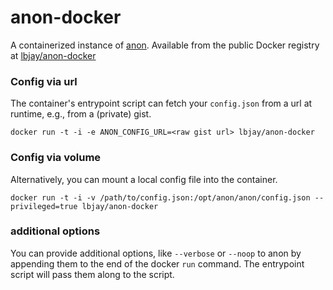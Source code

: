 # anon-docker

A containerized instance of [anon](http://github.com/edsu/anon). Available from
the public Docker registry at [lbjay/anon-docker](https://hub.docker.com/r/lbjay/anon-docker/)

### Config via url

The container's entrypoint script can fetch your `config.json` from a url at
runtime, e.g., from a (private) gist.

`docker run -t -i -e ANON_CONFIG_URL=<raw gist url> lbjay/anon-docker`

### Config via volume

Alternatively, you can mount a local config file into the container.

`docker run -t -i -v /path/to/config.json:/opt/anon/anon/config.json --privileged=true lbjay/anon-docker`

### additional options

You can provide additional options, like `--verbose` or `--noop` to anon by
appending them to the end of the docker `run` command. The entrypoint script
will pass them along to the script.

